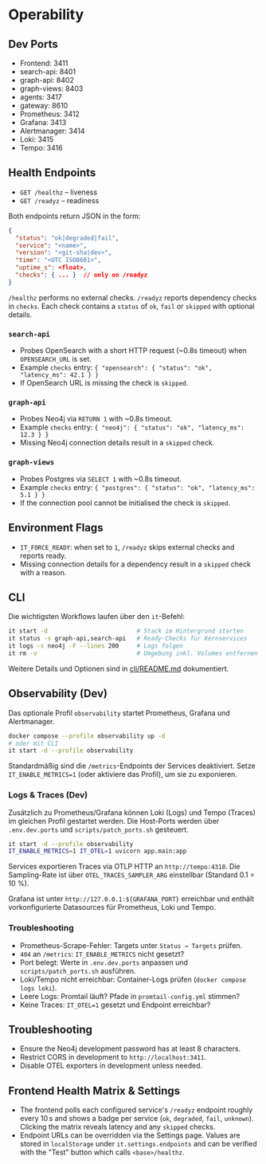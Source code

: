 # Operability

## Dev Ports
- Frontend: 3411
- search-api: 8401
- graph-api: 8402
- graph-views: 8403
- agents: 3417
- gateway: 8610
- Prometheus: 3412
- Grafana: 3413
- Alertmanager: 3414
- Loki: 3415
- Tempo: 3416

## Health Endpoints
- `GET /healthz` – liveness
- `GET /readyz` – readiness

Both endpoints return JSON in the form:
```json
{
  "status": "ok|degraded|fail",
  "service": "<name>",
  "version": "<git-sha|dev>",
  "time": "<UTC ISO8601>",
  "uptime_s": <float>,
  "checks": { ... }  // only on /readyz
}
```

`/healthz` performs no external checks. `/readyz` reports dependency checks in `checks`. Each check contains a `status` of `ok`, `fail` or `skipped` with optional details.

### `search-api`
- Probes OpenSearch with a short HTTP request (~0.8s timeout) when `OPENSEARCH_URL` is set.
- Example `checks` entry: `{ "opensearch": { "status": "ok", "latency_ms": 42.1 } }`
- If OpenSearch URL is missing the check is `skipped`.

### `graph-api`
- Probes Neo4j via `RETURN 1` with ~0.8s timeout.
- Example `checks` entry: `{ "neo4j": { "status": "ok", "latency_ms": 12.3 } }`
- Missing Neo4j connection details result in a `skipped` check.

### `graph-views`
- Probes Postgres via `SELECT 1` with ~0.8s timeout.
- Example `checks` entry: `{ "postgres": { "status": "ok", "latency_ms": 5.1 } }`
- If the connection pool cannot be initialised the check is `skipped`.

## Environment Flags
- `IT_FORCE_READY`: when set to `1`, `/readyz` skips external checks and reports ready.
- Missing connection details for a dependency result in a `skipped` check with a reason.

## CLI

Die wichtigsten Workflows laufen über den `it`-Befehl:

```bash
it start -d                         # Stack im Hintergrund starten
it status -s graph-api,search-api   # Ready-Checks für Kernservices
it logs -s neo4j -F --lines 200     # Logs folgen
it rm -v                            # Umgebung inkl. Volumes entfernen
```

Weitere Details und Optionen sind in [cli/README.md](../cli/README.md) dokumentiert.

## Observability (Dev)

Das optionale Profil `observability` startet Prometheus, Grafana und Alertmanager.

```bash
docker compose --profile observability up -d
# oder mit CLI
it start -d --profile observability
```

Standardmäßig sind die `/metrics`-Endpoints der Services deaktiviert. Setze
`IT_ENABLE_METRICS=1` (oder aktiviere das Profil), um sie zu exponieren.

### Logs & Traces (Dev)
Zusätzlich zu Prometheus/Grafana können Loki (Logs) und Tempo (Traces) im gleichen
Profil gestartet werden. Die Host-Ports werden über `.env.dev.ports`
und `scripts/patch_ports.sh` gesteuert.

```bash
it start -d --profile observability
IT_ENABLE_METRICS=1 IT_OTEL=1 uvicorn app.main:app
```

Services exportieren Traces via OTLP HTTP an `http://tempo:4318`. Die Sampling-Rate
ist über `OTEL_TRACES_SAMPLER_ARG` einstellbar (Standard 0.1 = 10 %).

Grafana ist unter `http://127.0.0.1:${GRAFANA_PORT}` erreichbar und enthält
vorkonfigurierte Datasources für Prometheus, Loki und Tempo.

### Troubleshooting
- Prometheus-Scrape-Fehler: Targets unter `Status → Targets` prüfen.
- `404` an `/metrics`: `IT_ENABLE_METRICS` nicht gesetzt?
- Port belegt: Werte in `.env.dev.ports` anpassen und `scripts/patch_ports.sh` ausführen.
- Loki/Tempo nicht erreichbar: Container-Logs prüfen (`docker compose logs loki`).
- Leere Logs: Promtail läuft? Pfade in `promtail-config.yml` stimmen?
- Keine Traces: `IT_OTEL=1` gesetzt und Endpoint erreichbar?

## Troubleshooting
- Ensure the Neo4j development password has at least 8 characters.
- Restrict CORS in development to `http://localhost:3411`.
- Disable OTEL exporters in development unless needed.

## Frontend Health Matrix & Settings

- The frontend polls each configured service's `/readyz` endpoint roughly every 10 s and shows a badge per service (`ok`, `degraded`, `fail`, `unknown`). Clicking the matrix reveals latency and any `skipped` checks.
- Endpoint URLs can be overridden via the Settings page. Values are stored in `localStorage` under `it.settings.endpoints` and can be verified with the "Test" button which calls `<base>/healthz`.

